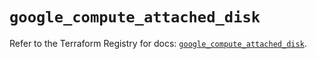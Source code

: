 # `google_compute_attached_disk`

Refer to the Terraform Registry for docs: [`google_compute_attached_disk`](https://registry.terraform.io/providers/hashicorp/google/6.44.0/docs/resources/compute_attached_disk).
